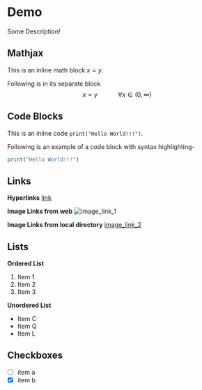 # Demo

Some Description!

## Mathjax

This is an inline math block $x = y$.

Following is in its separate block
$$
x = y \hspace{3em}\forall x\in(0, \infty) 
$$

## Code Blocks

This is an inline code `print("Hello World!!!")`.

Following is an example of a code block with syntax highlighting-
```python
print("Hello World!!!")
```

## Links

**Hyperlinks**
[link](https://www.google.com)

**Image Links from web**
![image_link_1](https://picsum.photos/536/354)

**Image Links from local directory**
[image_link_2](./images/konark_1.jpeg)

## Lists

**Ordered List**

1. Item 1
2. Item 2
3. Item 3

**Unordered List**

- Item C
- Item Q
- Item L

## Checkboxes

- [ ] item a
- [x] item b